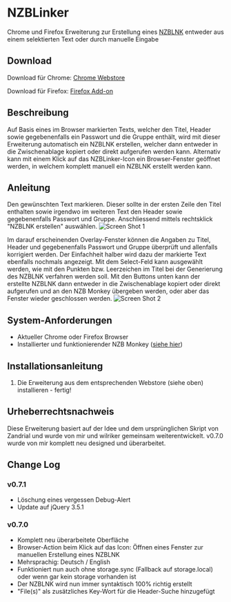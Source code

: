 # NZBLinker
Chrome und Firefox Erweiterung zur Erstellung eines [NZBLNK](https://nzblnk.info) entweder aus einem selektierten Text oder durch manuelle Eingabe

## Download
Download für Chrome: [Chrome Webstore](https://chrome.google.com/webstore/detail/nzblinker/podpddhcepkggomgplkpkdhehckkllab)

Download für Firefox: [Firefox Add-on](https://addons.mozilla.org/de/firefox/addon/nzblinker/)

## Beschreibung
Auf Basis eines im Browser markierten Texts, welcher den Titel, Header sowie gegebenenfalls ein Passwort und die Gruppe enthält, wird mit dieser Erweiterung automatisch ein NZBLNK erstellen, welcher dann entweder in die Zwischenablage kopiert oder direkt aufgerufen werden kann.
Alternativ kann mit einem Klick auf das NZBLinker-Icon ein Browser-Fenster geöffnet werden, in welchem komplett manuell ein NZBLNK erstellt werden kann.

## Anleitung
Den gewünschten Text markieren. Dieser sollte in der ersten Zeile den Titel enthalten sowie irgendwo im weiteren Text den Header sowie gegebenenfalls Passwort und Gruppe.
Anschliessend mittels rechtsklick "NZBLNK erstellen" auswählen.
![Screen Shot 1](https://github.com/Tensai75/NZBLinker/raw/master/screenshots/NZBLinker1.jpg)

Im darauf erscheinenden Overlay-Fenster können die Angaben zu Titel, Header und gegebenenfalls Passwort und Gruppe überprüft und allenfalls korrigiert werden. Der Einfachheit halber wird dazu der markierte Text ebenfalls nochmals angezeigt.
Mit dem Select-Feld kann ausgewählt werden, wie mit den Punkten bzw. Leerzeichen im Titel bei der Generierung des NZBLNK verfahren werden soll.
Mit den Buttons unten kann der erstellte NZBLNK dann entweder in die Zwischenablage kopiert oder direkt aufgerufen und an den NZB Monkey übergeben werden, oder aber das Fenster wieder geschlossen werden.
![Screen Shot 2](https://github.com/Tensai75/NZBLinker/raw/master/screenshots/NZBLinker2.jpg)

## System-Anforderungen
* Aktueller Chrome oder Firefox Browser
* Installierter und funktionierender NZB Monkey ([siehe hier](https://nzblnk.info/nzb-monkey/))

## Installationsanleitung
1. Die Erweiterung aus dem entsprechenden Webstore (siehe oben) installieren - fertig!

## Urheberrechtsnachweis
Diese Erweiterung basiert auf der Idee und dem ursprünglichen Skript von Zandrial und wurde von mir und wilriker gemeinsam weiterentwickelt.
v0.7.0 wurde von mir komplett neu designed und überarbeitet.

## Change Log
### v0.7.1
* Löschung eines vergessen Debug-Alert
* Update auf jQuery 3.5.1

### v0.7.0
* Komplett neu überarbeitete Oberfläche
* Browser-Action beim Klick auf das Icon: Öffnen eines Fenster zur manuellen Erstellung eines NZBLNK
* Mehrsprachig: Deutsch / English
* Funktioniert nun auch ohne storage.sync (Fallback auf storage.local) oder wenn gar kein storage vorhanden ist
* Der NZBLNK wird nun immer syntaktisch 100% richtig erstellt
* "File(s)" als zusätzliches Key-Wort für die Header-Suche hinzugefügt
